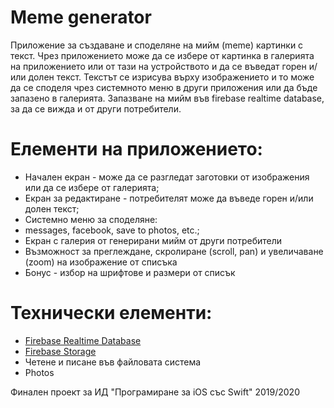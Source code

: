 # Meme generator

Приложение за създаване и споделяне на мийм (meme) картинки с текст. 
Чрез приложението може да се избере от картинка в галерията на приложението или от тази на устройството и да се въведат горен и/или долен текст. 
Текстът се изрисува върху изображението и то може да се споделя чрез системното меню в други приложения или да бъде запазено в галерията. 
Запазване на мийм във firebase realtime database, за да се вижда и от други потребители.

# Елементи на приложението:

* Начален екран - може да се разгледат заготовки от изображения или да се избере от галерията;
* Екран за редактиране - потребителят може да въведе горен и/или долен текст;
* Системно меню за споделяне:
 * messages, facebook, save to photos, etc.;
* Екран с галерия от генерирани мийм от други потребители
 * Възможност за преглеждане, скролиране (scroll, pan) и увеличаване (zoom) на изображение от списъка
* Бонус - избор на шрифтове и размери от списък

# Технически елементи:
* [Firebase Realtime Database](https://firebase.google.com/docs/database/ios/start)
* [Firebase Storage](https://firebase.google.com/docs/storage/ios/start)
* Четене и писане във файловата система
* Photos


Финален проект за ИД "Програмиране за iOS със Swift" 2019/2020